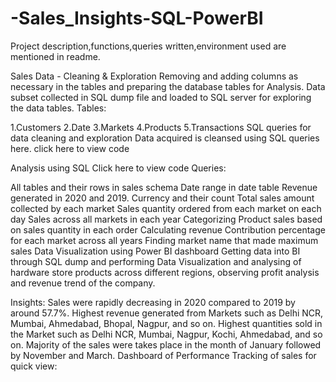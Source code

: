 # -Sales_Insights-SQL-PowerBI
Project description,functions,queries written,environment used are mentioned in readme.

Sales Data - Cleaning & Exploration
Removing and adding columns as necessary in the tables and preparing the database tables for Analysis. Data subset collected in SQL dump file and loaded to SQL server for exploring the data tables. Tables:

1.Customers
2.Date
3.Markets
4.Products
5.Transactions
SQL queries for data cleaning and exploration
Data acquired is cleansed using SQL queries here. click here to view code

Analysis using SQL
Click here to view code Queries:

All tables and their rows in sales schema
Date range in date table
Revenue generated in 2020 and 2019.
Currency and their count
Total sales amount collected by each market
Sales quantity ordered from each market on each day
Sales across all markets in each year
Categorizing Product sales based on sales quantity in each order
Calculating revenue Contribution percentage for each market across all years
Finding market name that made maximum sales
Data Visualization using Power BI dashboard
Getting data into BI through SQL dump and performing Data Visualization and analysing of hardware store products across different regions, observing profit analysis and revenue trend of the company.

Insights:
Sales were rapidly decreasing in 2020 compared to 2019 by around 57.7%.
Highest revenue generated from Markets such as Delhi NCR, Mumbai, Ahmedabad, Bhopal, Nagpur, and so on.
Highest quantities sold in the Market such as Delhi NCR, Mumbai, Nagpur, Kochi, Ahmedabad, and so on.
Majority of the sales were takes place in the month of January followed by November and March.
Dashboard of Performance Tracking of sales for quick view:
